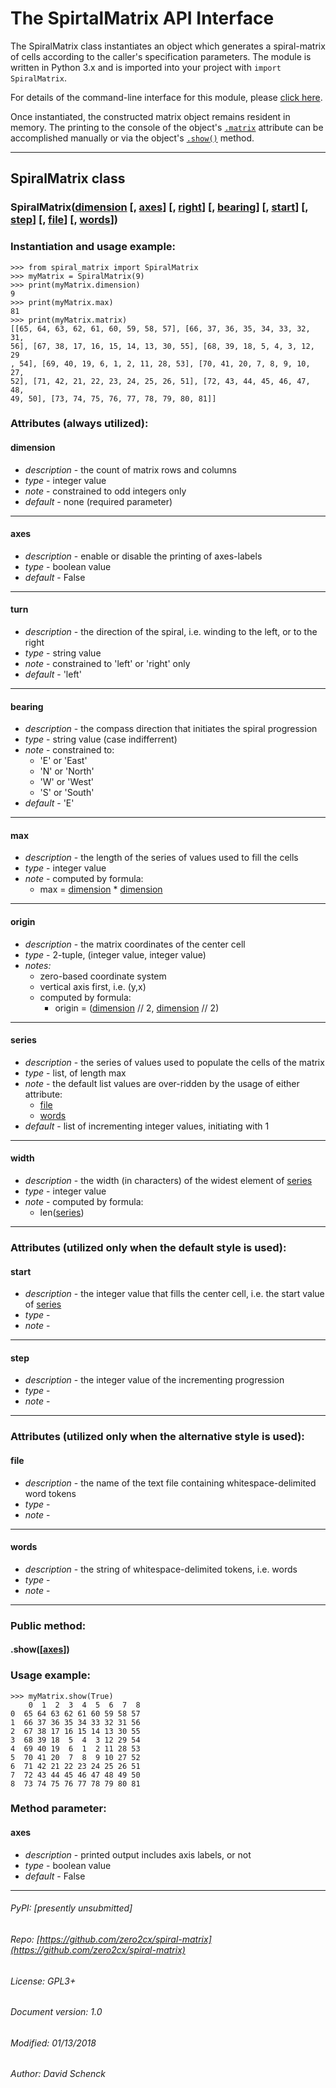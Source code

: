 # The SpirtalMatrix API Interface

The SpiralMatrix class instantiates an object which generates a spiral-matrix of
cells according to the caller's specification parameters. The module is written
in Python 3.x and is imported into your project with `import SpiralMatrix`.

For details of the command-line interface for this module, please [click here](../README.md "The command-line interface").

Once instantiated, the constructed matrix object remains resident in memory. The
printing to the console of the object's [`.matrix`](#matrix) attribute can be accomplished
manually or via the object's [`.show()`](#show) method.

---

## SpiralMatrix class

### SpiralMatrix([dimension](#dimension) [, [axes](#axes)] [, [right](#right)] [, [bearing](#bearing)] [, [start](#start)] [, [step](#step)] [, [file](#file)] [, [words](#words)])

### Instantiation and usage example:
    >>> from spiral_matrix import SpiralMatrix
    >>> myMatrix = SpiralMatrix(9)
    >>> print(myMatrix.dimension)
    9
    >>> print(myMatrix.max)
    81
    >>> print(myMatrix.matrix)
    [[65, 64, 63, 62, 61, 60, 59, 58, 57], [66, 37, 36, 35, 34, 33, 32, 31,
    56], [67, 38, 17, 16, 15, 14, 13, 30, 55], [68, 39, 18, 5, 4, 3, 12, 29
    , 54], [69, 40, 19, 6, 1, 2, 11, 28, 53], [70, 41, 20, 7, 8, 9, 10, 27,
    52], [71, 42, 21, 22, 23, 24, 25, 26, 51], [72, 43, 44, 45, 46, 47, 48,
    49, 50], [73, 74, 75, 76, 77, 78, 79, 80, 81]]

### Attributes (always utilized):


#### dimension
  - _description_ - the count of matrix rows and columns
  - _type_ - integer value
  - _note_ - constrained to odd integers only
  - _default_ - none (required parameter)

---

#### axes
  - _description_ - enable or disable the printing of axes-labels
  - _type_ - boolean value
  - _default_ - False

---

#### turn
  - _description_ - the direction of the spiral, i.e. winding to the left, or to the right
  - _type_ - string value
  - _note_ - constrained to 'left' or 'right' only
  - _default_ - 'left'

---

#### bearing
  - _description_ - the compass direction that initiates the spiral progression
  - _type_ - string value (case indifferrent)
  - _note_ - constrained to:
    - 'E' or 'East'
    - 'N' or 'North'
    - 'W' or 'West'
    - 'S' or 'South'
  - _default_ - 'E'

---

#### max
  - _description_ - the length of the series of values used to fill the cells
  - _type_ - integer value
  - _note_ - computed by formula:
    - max = [dimension](#dimension) * [dimension](#dimension)

---

#### origin
  - _description_ - the matrix coordinates of the center cell
  - _type_ - 2-tuple, (integer value, integer value)
  - _notes:_
    - zero-based coordinate system
    - vertical axis first, i.e. (y,x)
    - computed by formula:
      - origin = ([dimension](#dimension) // 2, [dimension](#dimension) // 2)

---

#### series
  - _description_ - the series of values used to populate the cells of the matrix
  - _type_ - list, of length max
  - _note_ - the default list values are over-ridden by the usage of either attribute:
    - [file](#file)
    - [words](#words)
  - _default_ - list of incrementing integer values, initiating with 1

---

#### width
  - _description_ - the width (in characters) of the widest element of [series](#series)
  - _type_ - integer value
  - _note_ - computed by formula:
    - len([series](#series))

---

### Attributes (utilized only when the default style is used):


#### start
  - _description_ - the integer value that fills the center cell, i.e. the start value of [series](#series)
  - _type_ -
  - _note_ -

---

#### step
  - _description_ - the integer value of the incrementing progression
  - _type_ -
  - _note_ -

---

### Attributes (utilized only  when the alternative style is used):

#### file
  - _description_ - the name of the text file containing whitespace-delimited word tokens
  - _type_ -
  - _note_ -

---

#### words
  - _description_ - the string of whitespace-delimited tokens, i.e. words
  - _type_ -
  - _note_ -

---

### Public method:

#### .show([[axes](#axes)])

### Usage example:
    >>> myMatrix.show(True)
        0  1  2  3  4  5  6  7  8
    0  65 64 63 62 61 60 59 58 57
    1  66 37 36 35 34 33 32 31 56
    2  67 38 17 16 15 14 13 30 55
    3  68 39 18  5  4  3 12 29 54
    4  69 40 19  6  1  2 11 28 53
    5  70 41 20  7  8  9 10 27 52
    6  71 42 21 22 23 24 25 26 51
    7  72 43 44 45 46 47 48 49 50
    8  73 74 75 76 77 78 79 80 81
<!---
    >>> myMatrix.show()
    65 64 63 62 61 60 59 58 57
    66 37 36 35 34 33 32 31 56
    67 38 17 16 15 14 13 30 55
    68 39 18  5  4  3 12 29 54
    69 40 19  6  1  2 11 28 53
    70 41 20  7  8  9 10 27 52
    71 42 21 22 23 24 25 26 51
    72 43 44 45 46 47 48 49 50
    73 74 75 76 77 78 79 80 81 --->

### Method parameter:

#### axes
  - _description_ - printed output includes axis labels, or not
  - _type_ - boolean value
  - _default_ - False

---

###### PyPI: [presently unsubmitted]
###### Repo: [https://github.com/zero2cx/spiral-matrix](https://github.com/zero2cx/spiral-matrix)
###### License: GPL3+
###### Document version: 1.0
###### Modified: 01/13/2018
###### Author: David Schenck
